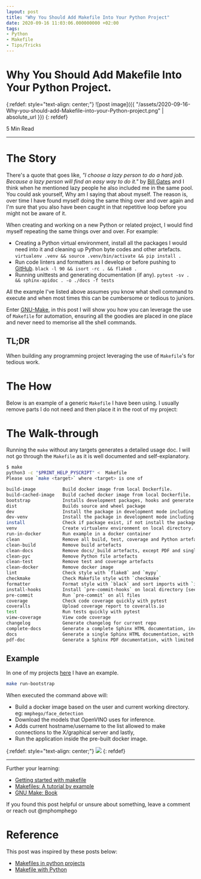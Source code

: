 ```yaml
---
layout: post
title: "Why You Should Add Makefile Into Your Python Project"
date: 2020-09-16 11:03:06.000000000 +02:00
tags:
- Python
- Makefile
- Tips/Tricks
---
```

# Why You Should Add Makefile Into Your Python Project.

{:refdef: style="text-align: center;"}
![post image]({{ "/assets/2020-09-16-Why-you-should-add-Makefile-into-your-Python-project.png" | absolute_url }})
{: refdef}

5 Min Read

-----------------------------------------------------------------------------------------

# The Story

There's a quote that goes like, *"I choose a lazy person to do a hard job. Because a lazy person will find an easy way to do it."* by [Bill Gates](https://en.wikipedia.org/wiki/Bill_Gates) and I think when he mentioned lazy people he also included me in the same pool. You could ask yourself, Why am I saying that about myself. The reason is, over time I have found myself doing the same thing over and over again and I'm sure that you also have been caught in that repetitive loop before you might not be aware of it.

When creating and working on a new Python or related project, I would find myself repeating the same things over and over. 
For example:

- Creating a Python virtual environment, install all the packages I would need into it and cleaning up Python byte codes and other artefacts. `virtualenv .venv && source .venv/bin/activate && pip install .`
- Run code linters and formatters as I develop or before pushing to [GitHub](github.com/). `black -l 90 && isort -rc . && flake8 .`
- Running unittests and generating documentation (if any). `pytest -sv . && sphinx-apidoc . -o ./docs -f tests`

All the example I've listed above assumes you know what shell command to execute and when most times this can be cumbersome or tedious to juniors.

Enter [GNU-Make](https://www.gnu.org/software/make/), in this post I will show you how you can leverage the use of `Makefile` for automation, ensuring all the goodies are placed in one place and never need to memorise all the shell commands.

## TL;DR

When building any programming project leveraging the use of `Makefile`'s for tedious work.

# The How
Below is an example of a generic `Makefile` I have been using. I usually remove parts I do not need and then place it in the root of my project:

<script src="https://gist.github.com/mmphego/dc933ba1bf9630fe57e46e0da5ef7820.js"></script>

# The Walk-through

Running the `make` without any targets generates a detailed usage doc. I will not go through the `Makefile` as it is well documented and self-explanatory.

```bash
$ make
python3 -c "$PRINT_HELP_PYSCRIPT" <  Makefile
Please use `make <target>` where <target> is one of

build-image          Build docker image from local Dockerfile.
build-cached-image   Build cached docker image from local Dockerfile.
bootstrap            Installs development packages, hooks and generate docs for development
dist                 Builds source and wheel package
dev                  Install the package in development mode including all dependencies
dev-venv             Install the package in development mode including all dependencies inside a virtualenv (container).
install              Check if package exist, if not install the package
venv                 Create virtualenv environment on local directory.
run-in-docker        Run example in a docker container
clean                Remove all build, test, coverage and Python artefacts
clean-build          Remove build artefacts
clean-docs           Remove docs/_build artefacts, except PDF and singlehtml
clean-pyc            Remove Python file artefacts
clean-test           Remove test and coverage artefacts
clean-docker         Remove docker image
lint                 Check style with `flake8` and `mypy`
checkmake            Check Makefile style with `checkmake`
formatter            Format style with `black` and sort imports with `isort`
install-hooks        Install `pre-commit-hooks` on local directory [see: https://pre-commit.com]
pre-commit           Run `pre-commit` on all files
coverage             Check code coverage quickly with pytest
coveralls            Upload coverage report to coveralls.io
test                 Run tests quickly with pytest
view-coverage        View code coverage
changelog            Generate changelog for current repo
complete-docs        Generate a complete Sphinx HTML documentation, including API docs.
docs                 Generate a single Sphinx HTML documentation, with limited API docs.
pdf-doc              Generate a Sphinx PDF documentation, with limited including API docs. (Optional)
```

## Example

In one of my projects [here](https://github.com/mmphego/pyvino_utils/tree/master/examples/face_detection#application-usage) I have an example.

```bash
make run-bootstrap
```

When executed the command above will:

- Build a docker image based on the user and current working directory. eg: `mmphego/face_detection`
- Download the models that OpenVINO uses for inference.
- Adds current hostname/username to the list allowed to make connections to the X/graphical server and lastly,
- Run the application inside the pre-built docker image.

{:refdef: style="text-align: center;"}
![](https://user-images.githubusercontent.com/7910856/93233801-c9637d00-f77b-11ea-97a6-3ad6b5890b26.gif)
{: refdef}

---

Further your learning:
- [Getting started with makefile](https://riptutorial.com/makefile)
- [Makefiles: A tutorial by example](http://mrbook.org/blog/tutorials/make/)
- [GNU Make: Book](https://www.cl.cam.ac.uk/teaching/0910/UnixTools/make.pdf)

If you found this post helpful or unsure about something, leave a comment or reach out @mphomphego

# Reference
This post was inspired by these posts below:

- [Makefiles in python projects](https://krzysztofzuraw.com/blog/2016/makefiles-in-python-projects)
- [Makefile with Python](https://blog.horejsek.com/makefile-with-python/)
